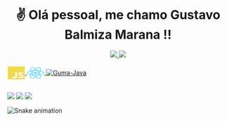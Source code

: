  <h1> <div align="center"> ✌  Olá pessoal, me chamo Gustavo Balmiza Marana !! </h1>

<div align="center">
  <a href="https://github.com/GustavoMarana">
  <img height="180em" src="https://github-readme-stats.vercel.app/api?username=GustavoMarana&show_icons=true&theme=dracula&include_all_commits=true&count_private=true"/>
  <img height="180em" src="https://github-readme-stats.vercel.app/api/top-langs/?username=GustavoMarana&layout=compact&langs_count=7&theme=dracula"/>
</div>
 <div style="display: inline_block"><br>
  <img align="center" alt="Guma-Js" height="30" width="40" src="https://raw.githubusercontent.com/devicons/devicon/master/icons/javascript/javascript-plain.svg">
  <img align="center" alt="Guma-React" height="30" width="40" src="https://raw.githubusercontent.com/devicons/devicon/master/icons/react/react-original.svg">
  <img align="center" alt="Guma-Java" height="50" width="40" src="https://cdn.jsdelivr.net/gh/devicons/devicon/icons/java/java-original-wordmark.svg" />

</div>
  
  ##
<div> 
  <a href="https://instagram.com/gu.balmiza" target="_blank"><img src="https://img.shields.io/badge/-Instagram-%23E4405F?style=for-the-badge&logo=instagram&logoColor=white" target="_blank"></a>
  <a href = "mailto:marana.gustavo@gmail.com"><img src="https://img.shields.io/badge/-Gmail-%23333?style=for-the-badge&logo=gmail&logoColor=white" target="_blank"></a>
  <a href="https://www.linkedin.com/in/gustavo-marana-b675531b3" target="_blank"><img src="https://img.shields.io/badge/-LinkedIn-%230077B5?style=for-the-badge&logo=linkedin&logoColor=white" target="_blank"></a> 
 
  ![Snake animation](https://github.com/GustavoMarana/GustavoBalmiza/blob/output/github-contribution-grid-snake.svg)
 
</div>
  
